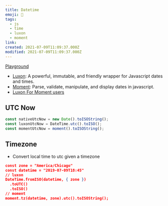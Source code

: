 ```yaml
---
title: Datetime
emoji: 📝
tags:
  - js
  - time
  - luxon
  - moment
link:
created: 2021-07-09T11:09:37.000Z
modified: 2021-07-09T11:09:37.000Z
---
```


[Playground](https://runkit.com/lkcozy/60e7e8b892f6f0001ad58400)

- [Luxon](https://moment.github.io/luxon/#/): A powerful, immutable, and friendly wrapper for Javascript dates and times.
- [Moment](https://github.com/moment/moment/): Parse, validate, manipulate, and display dates in javascript.
- [Luxon For Moment users](https://moment.github.io/luxon/#/moment)

## UTC Now

```js
const nativeUtcNow = new Date().toISOString();
const luxonUtcNow = DateTime.utc().toISO();
const momentUtcNow = moment().toISOString();
```

## Timezone

- Convert local time to utc given a timezone

```json
const zone = "America/Chicago"
const datetime = "2019-07-09T18:45"
// luxon
DateTime.fromISO(datetime, { zone })
  .toUTC()
  .toISO()
// moment
moment.tz(datetime, zone).utc().toISOString();
```
